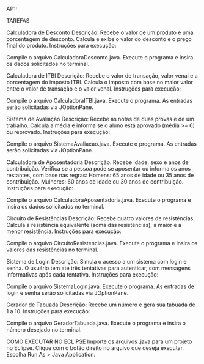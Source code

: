 AP1:

TAREFAS

Calculadora de Desconto Descrição: Recebe o valor de um produto e uma porcentagem de desconto. Calcula e exibe o valor do desconto e o preço final do produto.
Instruções para execução:

Compile o arquivo CalculadoraDesconto.java. Execute o programa e insira os dados solicitados no terminal.

Calculadora de ITBI Descrição: Recebe o valor de transação, valor venal e a porcentagem do imposto ITBI. Calcula o imposto com base no maior valor entre o valor de transação e o valor venal.
Instruções para execução:

Compile o arquivo CalculadoraITBI.java. Execute o programa. As entradas serão solicitadas via JOptionPane.

Sistema de Avaliação Descrição: Recebe as notas de duas provas e de um trabalho. Calcula a média e informa se o aluno está aprovado (média >= 6) ou reprovado.
Instruções para execução:

Compile o arquivo SistemaAvaliacao.java. Execute o programa. As entradas serão solicitadas via JOptionPane.

Calculadora de Aposentadoria Descrição: Recebe idade, sexo e anos de contribuição. Verifica se a pessoa pode se aposentar ou informa os anos restantes, com base nas regras:
Homens: 65 anos de idade ou 35 anos de contribuição. Mulheres: 60 anos de idade ou 30 anos de contribuição. Instruções para execução:

Compile o arquivo CalculadoraAposentadoria.java. Execute o programa e insira os dados solicitados no terminal.

Circuito de Resistências Descrição: Recebe quatro valores de resistências. Calcula a resistência equivalente (soma das resistências), a maior e a menor resistência.
Instruções para execução:

Compile o arquivo CircuitoResistencias.java. Execute o programa e insira os valores das resistências no terminal.

Sistema de Login Descrição: Simula o acesso a um sistema com login e senha. O usuário tem até três tentativas para autenticar, com mensagens informativas após cada tentativa.
Instruções para execução:

Compile o arquivo SistemaLogin.java. Execute o programa. As entradas de login e senha serão solicitadas via JOptionPane.

Gerador de Tabuada Descrição: Recebe um número e gera sua tabuada de 1 a 10.
Instruções para execução:

Compile o arquivo GeradorTabuada.java. Execute o programa e insira o número desejado no terminal.

COMO EXECUTAR NO ECLIPSE Importe os arquivos .java para um projeto no Eclipse. Clique com o botão direito no arquivo que deseja executar. Escolha Run As > Java Application.
